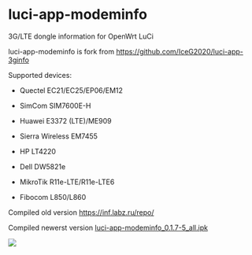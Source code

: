 # luci-app-modeminfo
3G/LTE dongle information for OpenWrt LuCi


luci-app-modeminfo is fork from https://github.com/IceG2020/luci-app-3ginfo

Supported devices:

 - Quectel EC21/EC25/EP06/EM12

 - SimCom SIM7600E-H

 - Huawei E3372 (LTE)/ME909

 - Sierra Wireless EM7455

 - HP LT4220

 - Dell DW5821e
 
 - MikroTik R11e-LTE/R11e-LTE6

 - Fibocom L850/L860

Сompiled old version https://inf.labz.ru/repo/

Compiled newerst version [luci-app-modeminfo_0.1.7-5_all.ipk](http://openwrt.132lan.ru/packages/packages-19.07/luci/luci-app-modeminfo_0.1.7-5_all.ipk)

![](https://raw.githubusercontent.com/koshev-msk/luci-app-modeminfo/master/screenshot.png)

